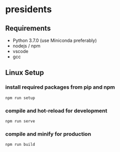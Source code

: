 # presidents

## Requirements
- Python 3.7.0 (use Miniconda preferably)
- nodejs / npm
- vscode
- gcc

## Linux Setup
### install required packages from pip and npm
```
npm run setup
```

### compile and hot-reload for development
```
npm run serve
```

### compile and minify for production
```
npm run build
```
